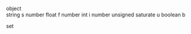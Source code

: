 
object                    
string                       s
number float                 f
number int                   i
number unsigned saturate     u
boolean                      b

set                    